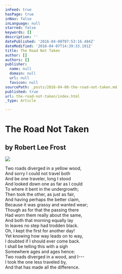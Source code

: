```yaml
---
inFeed: true
hasPage: true
inNav: false
inLanguage: null
starred: false
keywords: []
description: ''
datePublished: '2016-04-08T07:53:16.484Z'
dateModified: '2016-04-07T14:39:33.101Z'
title: The Road Not Taken
author: []
authors: []
publisher:
  name: null
  domain: null
  url: null
  favicon: null
sourcePath: _posts/2016-04-08-the-road-not-taken.md
published: true
url: the-road-not-taken/index.html
_type: Article

---
```

# The Road Not Taken

## by Robert Lee Frost
![](https://the-grid-user-content.s3-us-west-2.amazonaws.com/a11ed907-ffa9-4a1f-a43c-fb158c9a2ed2.jpg)

Two roads diverged in a yellow wood,  
And sorry I could not travel both  
And be one traveler, long I stood  
And looked down one as far as I could  
To where it bent in the undergrowth;  
Then took the other, as just as fair,  
And having perhaps the better claim,  
Because it was grassy and wanted wear;  
Though as for that the passing there  
Had worn them really about the same,  
And both that morning equally lay  
In leaves no step had trodden black.  
Oh, I kept the first for another day!  
Yet knowing how way leads on to way,  
I doubted if I should ever come back.  
I shall be telling this with a sigh  
Somewhere ages and ages hence:  
Two roads diverged in a wood, and I---  
I took the one less traveled by,  
And that has made all the difference.